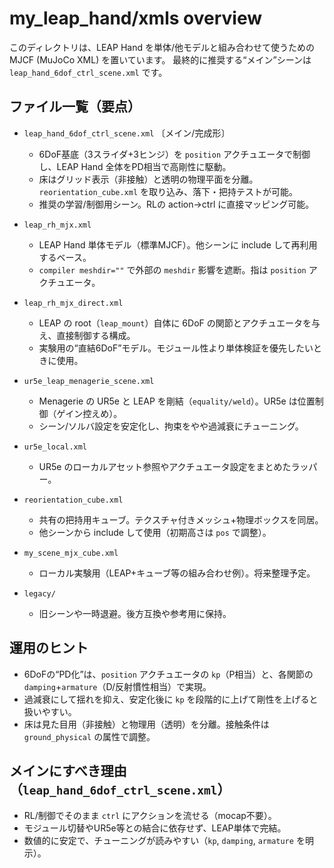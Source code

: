 my_leap_hand/xmls overview
================================================

このディレクトリは、LEAP Hand を単体/他モデルと組み合わせて使うための MJCF (MuJoCo XML) を置いています。
最終的に推奨する“メイン”シーンは `leap_hand_6dof_ctrl_scene.xml` です。

ファイル一覧（要点）
--------------------------------

- `leap_hand_6dof_ctrl_scene.xml` 〔メイン/完成形〕
  - 6DoF基底（3スライダ+3ヒンジ）を `position` アクチュエータで制御し、LEAP Hand 全体をPD相当で高剛性に駆動。
  - 床はグリッド表示（非接触）と透明の物理平面を分離。`reorientation_cube.xml` を取り込み、落下・把持テストが可能。
  - 推奨の学習/制御用シーン。RLの action→ctrl に直接マッピング可能。

- `leap_rh_mjx.xml`
  - LEAP Hand 単体モデル（標準MJCF）。他シーンに include して再利用するベース。
  - `compiler meshdir=""` で外部の `meshdir` 影響を遮断。指は `position` アクチュエータ。

- `leap_rh_mjx_direct.xml`
  - LEAP の root（`leap_mount`）自体に 6DoF の関節とアクチュエータを与え、直接制御する構成。
  - 実験用の“直結6DoF”モデル。モジュール性より単体検証を優先したいときに使用。

- `ur5e_leap_menagerie_scene.xml`
  - Menagerie の UR5e と LEAP を剛結（`equality/weld`）。UR5e は位置制御（ゲイン控えめ）。
  - シーン/ソルバ設定を安定化し、拘束をやや過減衰にチューニング。

- `ur5e_local.xml`
  - UR5e のローカルアセット参照やアクチュエータ設定をまとめたラッパー。

- `reorientation_cube.xml`
  - 共有の把持用キューブ。テクスチャ付きメッシュ+物理ボックスを同居。
  - 他シーンから include して使用（初期高さは `pos` で調整）。

- `my_scene_mjx_cube.xml`
  - ローカル実験用（LEAP+キューブ等の組み合わせ例）。将来整理予定。

- `legacy/`
  - 旧シーンや一時退避。後方互換や参考用に保持。

運用のヒント
----------------

- 6DoFの“PD化”は、`position` アクチュエータの `kp`（P相当）と、各関節の `damping`+`armature`（D/反射慣性相当）で実現。
- 過減衰にして揺れを抑え、安定化後に `kp` を段階的に上げて剛性を上げると扱いやすい。
- 床は見た目用（非接触）と物理用（透明）を分離。接触条件は `ground_physical` の属性で調整。

メインにすべき理由（`leap_hand_6dof_ctrl_scene.xml`）
-----------------------------------------------

- RL/制御でそのまま `ctrl` にアクションを流せる（mocap不要）。
- モジュール切替やUR5e等との結合に依存せず、LEAP単体で完結。
- 数値的に安定で、チューニングが読みやすい（`kp`, `damping`, `armature` を明示）。


